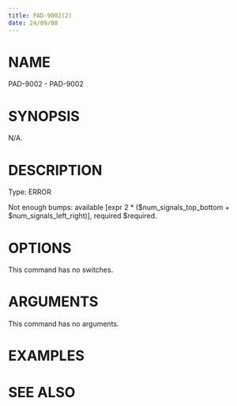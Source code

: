```yaml
---
title: PAD-9002(2)
date: 24/09/08
---
```


# NAME

PAD-9002 - PAD-9002

# SYNOPSIS

N/A.

# DESCRIPTION

Type: ERROR

Not enough bumps: available [expr 2 * ($num_signals_top_bottom + $num_signals_left_right)], required $required.

# OPTIONS

This command has no switches.

# ARGUMENTS

This command has no arguments.

# EXAMPLES

# SEE ALSO
